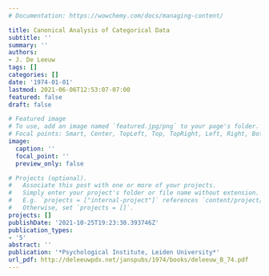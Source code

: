 ```yaml
---
# Documentation: https://wowchemy.com/docs/managing-content/

title: Canonical Analysis of Categorical Data
subtitle: ''
summary: ''
authors:
- J. De Leeuw
tags: []
categories: []
date: '1974-01-01'
lastmod: 2021-06-06T12:53:07-07:00
featured: false
draft: false

# Featured image
# To use, add an image named `featured.jpg/png` to your page's folder.
# Focal points: Smart, Center, TopLeft, Top, TopRight, Left, Right, BottomLeft, Bottom, BottomRight.
image:
  caption: ''
  focal_point: ''
  preview_only: false

# Projects (optional).
#   Associate this post with one or more of your projects.
#   Simply enter your project's folder or file name without extension.
#   E.g. `projects = ["internal-project"]` references `content/project/deep-learning/index.md`.
#   Otherwise, set `projects = []`.
projects: []
publishDate: '2021-10-25T19:23:30.393746Z'
publication_types:
- '5'
abstract: ''
publication: '*Psychological Institute, Leiden University*'
url_pdf: http://deleeuwpdx.net/janspubs/1974/books/deleeuw_B_74.pdf
---
```

